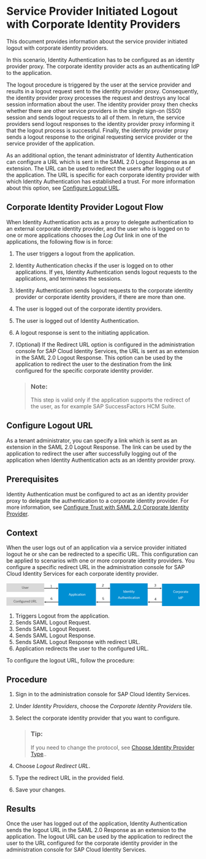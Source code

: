 <!-- loio3841580082cb4af6a13289e98a0cce12 -->

# Service Provider Initiated Logout with Corporate Identity Providers

This document provides information about the service provider initiated logout with corporate identity providers.

In this scenario, Identity Authentication has to be configured as an identity provider proxy. The corporate identity provider acts as an authenticating IdP to the application.

The logout procedure is triggered by the user at the service provider and results in a logout request sent to the identity provider proxy. Consequently, the identity provider proxy processes the request and destroys any local session information about the user. The identity provider proxy then checks whether there are other service providers in the single sign-on \(SSO\) session and sends logout requests to all of them. In return, the service providers send logout responses to the identity provider proxy informing it that the logout process is successful. Finally, the identity provider proxy sends a logout response to the original requesting service provider or the service provider of the application.

As an additional option, the tenant administrator of Identity Authentication can configure a URL which is sent in the SAML 2.0 Logout Response as an extension. The URL can be used to redirect the users after logging out of the application. The URL is specific for each corporate identity provider with which Identity Authentication has established a trust. For more information about this option, see [Configure Logout URL](service-provider-initiated-logout-with-corporate-identity-providers-3841580.md#loio50d8f6b818fc40dba3f693c3f609986f).



## Corporate Identity Provider Logout Flow

When Identity Authentication acts as a proxy to delegate authentication to an external corporate identity provider, and the user who is logged on to one or more applications chooses the *Log Out* link in one of the applications, the following flow is in force:

1.  The user triggers a logout from the application.
2.   Identity Authentication checks if the user is logged on to other applications. If yes, Identity Authentication sends logout requests to the applications, and terminates the sessions.
3.   Identity Authentication sends logout requests to the corporate identity provider or corporate identity providers, if there are more than one.
4.  The user is logged out of the corporate identity providers.
5.  The user is logged out of Identity Authentication.
6.  A logout response is sent to the initiating application.
7.  \(Optional\) If the Redirect URL option is configured in the administration console for SAP Cloud Identity Services, the URL is sent as an extension in the SAML 2.0 Logout Response. This option can be used by the application to redirect the user to the destination from the link configured for the specific corporate identity provider.

    > ### Note:  
    > This step is valid only if the application supports the redirect of the user, as for example SAP SuccessFactors HCM Suite.


 <a name="loio50d8f6b818fc40dba3f693c3f609986f"/>

<!-- loio50d8f6b818fc40dba3f693c3f609986f -->

## Configure Logout URL

As a tenant administrator, you can specify a link which is sent as an extension in the SAML 2.0 Logout Response. The link can be used by the application to redirect the user after successfully logging out of the application when Identity Authentication acts as an identity provider proxy.



## Prerequisites

Identity Authentication must be configured to act as an identity provider proxy to delegate the authentication to a corporate identity provider. For more information, see [Configure Trust with SAML 2.0 Corporate Identity Provider](configure-trust-with-saml-2-0-corporate-identity-provider-33832e5.md).



## Context

When the user logs out of an application via a service provider initiated logout he or she can be redirected to a specific URL. This configuration can be applied to scenarios with one or more corporate identity providers. You configure a specific redirect URL in the administration console for SAP Cloud Identity Services for each corporate identity provider.

![](images/SP-Initiated_Log_Out_Redirect_cd77718.png)

1.  Triggers Logout from the application.
2.  Sends SAML Logout Request.
3.  Sends SAML Logout Request.
4.  Sends SAML Logout Response.
5.  Sends SAML Logout Response with redirect URL.
6.  Application redirects the user to the configured URL.

To configure the logout URL, follow the procedure:



## Procedure

1.  Sign in to the administration console for SAP Cloud Identity Services.

2.  Under *Identity Providers*, choose the *Corporate Identity Providers* tile.

3.  Select the corporate identity provider that you want to configure.

    > ### Tip:  
    > If you need to change the protocol, see [Choose Identity Provider Type](choose-identity-provider-type-0838379.md)..

4.  Choose *Logout Redirect URL*.

5.  Type the redirect URL in the provided field.

6.  Save your changes.




## Results

Once the user has logged out of the application, Identity Authentication sends the logout URL in the SAML 2.0 Response as an extension to the application. The logout URL can be used by the application to redirect the user to the URL configured for the corporate identity provider in the administration console for SAP Cloud Identity Services.


